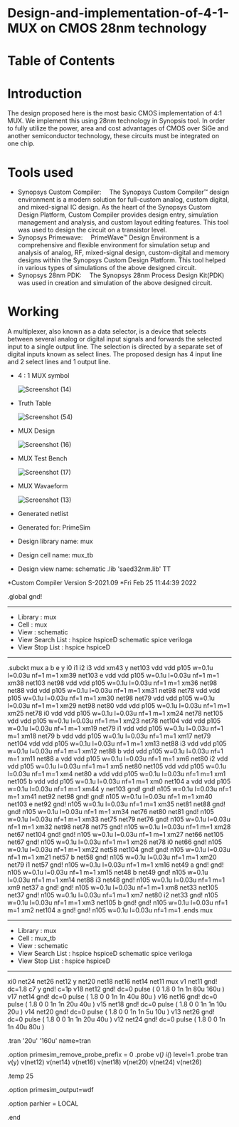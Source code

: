# Design-and-implementation-of-4-1-MUX on CMOS 28nm technology
# Table of Contents

# Introduction
The design proposed here is the most basic CMOS implementation of 4:1 MUX. We implement this using 28nm technology in Synopsis tool. In order to fully utilize the power, area and cost advantages of CMOS over SiGe and another semiconductor technology, these circuits must be integrated on one chip. 

# Tools used
* Synopsys Custom Compiler:  The Synopsys Custom Compiler™ design environment is a modern solution for full-custom analog, custom digital, and mixed-signal IC design. As the heart of the Synopsys Custom Design Platform, Custom Compiler provides design entry, simulation management and analysis, and custom layout editing features. This tool was used to design the circuit on a transistor level.
* Synopsys Primewave:  PrimeWave™ Design Environment is a comprehensive and flexible environment for simulation setup and analysis of analog, RF, mixed-signal design, custom-digital and memory designs within the Synopsys Custom Design Platform. This tool helped in various types of simulations of the above designed circuit.
* Synopsys 28nm PDK:  The Synopsys 28nm Process Design Kit(PDK) was used in creation and simulation of the above designed circuit.

# Working
A multiplexer, also known as a data selector, is a device that selects between several analog or digital input signals and forwards the selected input to a single output line. The selection is directed by a separate set of digital inputs known as select lines. The proposed design has 4 input line and 2 select lines and 1 output line.
                                               
* 4 : 1 MUX symbol

     ![Screenshot (14)](https://user-images.githubusercontent.com/99316485/155881919-68b36fb5-d5b0-4aa4-9e6c-29df1e99489a.png)

* Truth Table

    ![Screenshot (54)](https://user-images.githubusercontent.com/99316485/155882011-a33695fa-7a3d-4d68-ab48-5f46255ac4dd.png)

* MUX Design
    
    ![Screenshot (16)](https://user-images.githubusercontent.com/99316485/155882118-b1487bb1-d4ce-49f8-83e8-ebf1cfbc8a3a.png)
    
* MUX Test Bench

    ![Screenshot (17)](https://user-images.githubusercontent.com/99316485/155882187-c344bb9d-8d49-460d-b64b-4a4b0d4c17b5.png)
    
* MUX Wavaeform

    ![Screenshot (13)](https://user-images.githubusercontent.com/99316485/155882299-2ec5050e-c8ed-4ad7-8d2f-be2f79786034.png)

* Generated netlist

*  Generated for: PrimeSim
*  Design library name: mux
*  Design cell name: mux_tb
*  Design view name: schematic
.lib 'saed32nm.lib' TT

*Custom Compiler Version S-2021.09
*Fri Feb 25 11:44:39 2022

.global gnd!
********************************************************************************
* Library          : mux
* Cell             : mux
* View             : schematic
* View Search List : hspice hspiceD schematic spice veriloga
* View Stop List   : hspice hspiceD
********************************************************************************
.subckt mux a b e y i0 i1 i2 i3 vdd
xm43 y net103 vdd vdd p105 w=0.1u l=0.03u nf=1 m=1
xm39 net103 e vdd vdd p105 w=0.1u l=0.03u nf=1 m=1
xm38 net103 net98 vdd vdd p105 w=0.1u l=0.03u nf=1 m=1
xm36 net98 net88 vdd vdd p105 w=0.1u l=0.03u nf=1 m=1
xm31 net98 net78 vdd vdd p105 w=0.1u l=0.03u nf=1 m=1
xm30 net98 net79 vdd vdd p105 w=0.1u l=0.03u nf=1 m=1
xm29 net98 net80 vdd vdd p105 w=0.1u l=0.03u nf=1 m=1
xm25 net78 i0 vdd vdd p105 w=0.1u l=0.03u nf=1 m=1
xm24 net78 net105 vdd vdd p105 w=0.1u l=0.03u nf=1 m=1
xm23 net78 net104 vdd vdd p105 w=0.1u l=0.03u nf=1 m=1
xm19 net79 i1 vdd vdd p105 w=0.1u l=0.03u nf=1 m=1
xm18 net79 b vdd vdd p105 w=0.1u l=0.03u nf=1 m=1
xm17 net79 net104 vdd vdd p105 w=0.1u l=0.03u nf=1 m=1
xm13 net88 i3 vdd vdd p105 w=0.1u l=0.03u nf=1 m=1
xm12 net88 b vdd vdd p105 w=0.1u l=0.03u nf=1 m=1
xm11 net88 a vdd vdd p105 w=0.1u l=0.03u nf=1 m=1
xm6 net80 i2 vdd vdd p105 w=0.1u l=0.03u nf=1 m=1
xm5 net80 net105 vdd vdd p105 w=0.1u l=0.03u nf=1 m=1
xm4 net80 a vdd vdd p105 w=0.1u l=0.03u nf=1 m=1
xm1 net105 b vdd vdd p105 w=0.1u l=0.03u nf=1 m=1
xm0 net104 a vdd vdd p105 w=0.1u l=0.03u nf=1 m=1
xm44 y net103 gnd! gnd! n105 w=0.1u l=0.03u nf=1 m=1
xm41 net92 net98 gnd! gnd! n105 w=0.1u l=0.03u nf=1 m=1
xm40 net103 e net92 gnd! n105 w=0.1u l=0.03u nf=1 m=1
xm35 net81 net88 gnd! gnd! n105 w=0.1u l=0.03u nf=1 m=1
xm34 net76 net80 net81 gnd! n105 w=0.1u l=0.03u nf=1 m=1
xm33 net75 net79 net76 gnd! n105 w=0.1u l=0.03u nf=1 m=1
xm32 net98 net78 net75 gnd! n105 w=0.1u l=0.03u nf=1 m=1
xm28 net67 net104 gnd! gnd! n105 w=0.1u l=0.03u nf=1 m=1
xm27 net66 net105 net67 gnd! n105 w=0.1u l=0.03u nf=1 m=1
xm26 net78 i0 net66 gnd! n105 w=0.1u l=0.03u nf=1 m=1
xm22 net58 net104 gnd! gnd! n105 w=0.1u l=0.03u nf=1 m=1
xm21 net57 b net58 gnd! n105 w=0.1u l=0.03u nf=1 m=1
xm20 net79 i1 net57 gnd! n105 w=0.1u l=0.03u nf=1 m=1
xm16 net49 a gnd! gnd! n105 w=0.1u l=0.03u nf=1 m=1
xm15 net48 b net49 gnd! n105 w=0.1u l=0.03u nf=1 m=1
xm14 net88 i3 net48 gnd! n105 w=0.1u l=0.03u nf=1 m=1
xm9 net37 a gnd! gnd! n105 w=0.1u l=0.03u nf=1 m=1
xm8 net33 net105 net37 gnd! n105 w=0.1u l=0.03u nf=1 m=1
xm7 net80 i2 net33 gnd! n105 w=0.1u l=0.03u nf=1 m=1
xm3 net105 b gnd! gnd! n105 w=0.1u l=0.03u nf=1 m=1
xm2 net104 a gnd! gnd! n105 w=0.1u l=0.03u nf=1 m=1
.ends mux

********************************************************************************
* Library          : mux
* Cell             : mux_tb
* View             : schematic
* View Search List : hspice hspiceD schematic spice veriloga
* View Stop List   : hspice hspiceD
********************************************************************************
xi0 net24 net26 net12 y net20 net18 net16 net14 net11 mux
v1 net11 gnd! dc=1.8
c7 y gnd! c=1p
v18 net12 gnd! dc=0 pulse ( 0 1.8 0 1n 1n 80u 160u )
v17 net14 gnd! dc=0 pulse ( 1.8 0 0 1n 1n 40u 80u )
v16 net16 gnd! dc=0 pulse ( 1.8 0 0 1n 1n 20u 40u )
v15 net18 gnd! dc=0 pulse ( 1.8 0 0 1n 1n 10u 20u )
v14 net20 gnd! dc=0 pulse ( 1.8 0 0 1n 1n 5u 10u )
v13 net26 gnd! dc=0 pulse ( 1.8 0 0 1n 1n 20u 40u )
v12 net24 gnd! dc=0 pulse ( 1.8 0 0 1n 1n 40u 80u )

.tran '20u' '160u' name=tran

.option primesim_remove_probe_prefix = 0
.probe v(*) i(*) level=1
.probe tran v(y) v(net12) v(net14) v(net16) v(net18) v(net20) v(net24) v(net26)

.temp 25

.option primesim_output=wdf


.option parhier = LOCAL


.end

